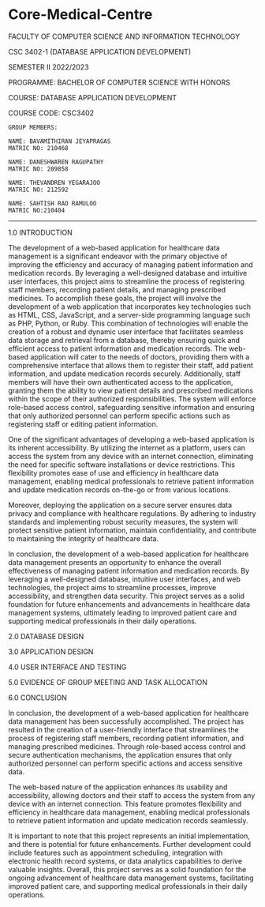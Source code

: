 # Core-Medical-Centre

FACULTY OF COMPUTER SCIENCE AND INFORMATION TECHNOLOGY

CSC 3402-1 (DATABASE APPLICATION DEVELOPMENT)

SEMESTER II 2022/2023

PROGRAMME: BACHELOR OF COMPUTER SCIENCE WITH HONORS

COURSE: DATABASE APPLICATION DEVELOPMENT

COURSE CODE: CSC3402

	GROUP MEMBERS:

	NAME: BAVAMITHIRAN JEYAPRAGAS
	MATRIC NO: 210468

	NAME: DANESHWAREN RAGUPATHY
	MATRIC NO: 209858

	NAME: THEVANDREN YEGARAJOO
	MATRIC NO: 212592

	NAME: SAHTISH RAO RAMULOO
	MATRIC NO:210404

-------------------------------------------------------------------------------------------------------------------------------------------------------------------



1.0 INTRODUCTION 

The development of a web-based application for healthcare data management is a significant endeavor with the primary objective of improving the efficiency and accuracy of managing patient information and medication records. By leveraging a well-designed database and intuitive user interfaces, this project aims to streamline the process of registering staff members, recording patient details, and managing prescribed medicines.
To accomplish these goals, the project will involve the development of a web application that incorporates key technologies such as HTML, CSS, JavaScript, and a server-side programming language such as PHP, Python, or Ruby. This combination of technologies will enable the creation of a robust and dynamic user interface that facilitates seamless data storage and retrieval from a database, thereby ensuring quick and efficient access to patient information and medication records.
The web-based application will cater to the needs of doctors, providing them with a comprehensive interface that allows them to register their staff, add patient information, and update medication records securely. Additionally, staff members will have their own authenticated access to the application, granting them the ability to view patient details and prescribed medications within the scope of their authorized responsibilities. The system will enforce role-based access control, safeguarding sensitive information and ensuring that only authorized personnel can perform specific actions such as registering staff or editing patient information.

One of the significant advantages of developing a web-based application is its inherent accessibility. By utilizing the internet as a platform, users can access the system from any device with an internet connection, eliminating the need for specific software installations or device restrictions. This flexibility promotes ease of use and efficiency in healthcare data management, enabling medical professionals to retrieve patient information and update medication records on-the-go or from various locations.

Moreover, deploying the application on a secure server ensures data privacy and compliance with healthcare regulations. By adhering to industry standards and implementing robust security measures, the system will protect sensitive patient information, maintain confidentiality, and contribute to maintaining the integrity of healthcare data.

In conclusion, the development of a web-based application for healthcare data management presents an opportunity to enhance the overall effectiveness of managing patient information and medication records. By leveraging a well-designed database, intuitive user interfaces, and web technologies, the project aims to streamline processes, improve accessibility, and strengthen data security. This project serves as a solid foundation for future enhancements and advancements in healthcare data management systems, ultimately leading to improved patient care and supporting medical professionals in their daily operations.


 

2.0 DATABASE DESIGN

3.0 APPLICATION DESIGN

4.0 USER INTERFACE AND TESTING

5.0 EVIDENCE OF GROUP MEETING AND TASK ALLOCATION

6.0 CONCLUSION

In conclusion, the development of a web-based application for healthcare data management has been successfully accomplished. The project has resulted in the creation of a user-friendly interface that streamlines the process of registering staff members, recording patient information, and managing prescribed medicines. Through role-based access control and secure authentication mechanisms, the application ensures that only authorized personnel can perform specific actions and access sensitive data.

The web-based nature of the application enhances its usability and accessibility, allowing doctors and their staff to access the system from any device with an internet connection. This feature promotes flexibility and efficiency in healthcare data management, enabling medical professionals to retrieve patient information and update medication records seamlessly.

It is important to note that this project represents an initial implementation, and there is potential for future enhancements. Further development could include features such as appointment scheduling, integration with electronic health record systems, or data analytics capabilities to derive valuable insights. Overall, this project serves as a solid foundation for the ongoing advancement of healthcare data management systems, facilitating improved patient care, and supporting medical professionals in their daily operations.
 


